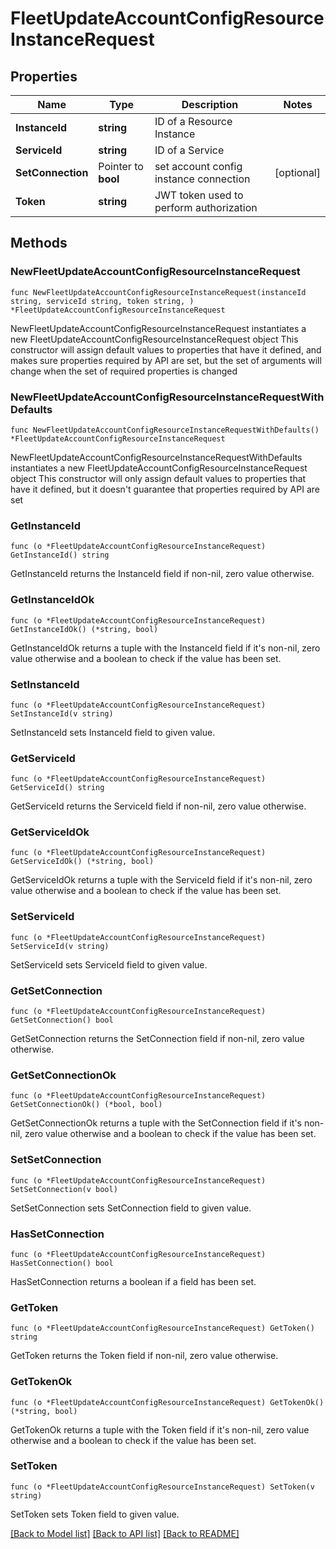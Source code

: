 # FleetUpdateAccountConfigResourceInstanceRequest

## Properties

Name | Type | Description | Notes
------------ | ------------- | ------------- | -------------
**InstanceId** | **string** | ID of a Resource Instance | 
**ServiceId** | **string** | ID of a Service | 
**SetConnection** | Pointer to **bool** | set account config instance connection | [optional] 
**Token** | **string** | JWT token used to perform authorization | 

## Methods

### NewFleetUpdateAccountConfigResourceInstanceRequest

`func NewFleetUpdateAccountConfigResourceInstanceRequest(instanceId string, serviceId string, token string, ) *FleetUpdateAccountConfigResourceInstanceRequest`

NewFleetUpdateAccountConfigResourceInstanceRequest instantiates a new FleetUpdateAccountConfigResourceInstanceRequest object
This constructor will assign default values to properties that have it defined,
and makes sure properties required by API are set, but the set of arguments
will change when the set of required properties is changed

### NewFleetUpdateAccountConfigResourceInstanceRequestWithDefaults

`func NewFleetUpdateAccountConfigResourceInstanceRequestWithDefaults() *FleetUpdateAccountConfigResourceInstanceRequest`

NewFleetUpdateAccountConfigResourceInstanceRequestWithDefaults instantiates a new FleetUpdateAccountConfigResourceInstanceRequest object
This constructor will only assign default values to properties that have it defined,
but it doesn't guarantee that properties required by API are set

### GetInstanceId

`func (o *FleetUpdateAccountConfigResourceInstanceRequest) GetInstanceId() string`

GetInstanceId returns the InstanceId field if non-nil, zero value otherwise.

### GetInstanceIdOk

`func (o *FleetUpdateAccountConfigResourceInstanceRequest) GetInstanceIdOk() (*string, bool)`

GetInstanceIdOk returns a tuple with the InstanceId field if it's non-nil, zero value otherwise
and a boolean to check if the value has been set.

### SetInstanceId

`func (o *FleetUpdateAccountConfigResourceInstanceRequest) SetInstanceId(v string)`

SetInstanceId sets InstanceId field to given value.


### GetServiceId

`func (o *FleetUpdateAccountConfigResourceInstanceRequest) GetServiceId() string`

GetServiceId returns the ServiceId field if non-nil, zero value otherwise.

### GetServiceIdOk

`func (o *FleetUpdateAccountConfigResourceInstanceRequest) GetServiceIdOk() (*string, bool)`

GetServiceIdOk returns a tuple with the ServiceId field if it's non-nil, zero value otherwise
and a boolean to check if the value has been set.

### SetServiceId

`func (o *FleetUpdateAccountConfigResourceInstanceRequest) SetServiceId(v string)`

SetServiceId sets ServiceId field to given value.


### GetSetConnection

`func (o *FleetUpdateAccountConfigResourceInstanceRequest) GetSetConnection() bool`

GetSetConnection returns the SetConnection field if non-nil, zero value otherwise.

### GetSetConnectionOk

`func (o *FleetUpdateAccountConfigResourceInstanceRequest) GetSetConnectionOk() (*bool, bool)`

GetSetConnectionOk returns a tuple with the SetConnection field if it's non-nil, zero value otherwise
and a boolean to check if the value has been set.

### SetSetConnection

`func (o *FleetUpdateAccountConfigResourceInstanceRequest) SetSetConnection(v bool)`

SetSetConnection sets SetConnection field to given value.

### HasSetConnection

`func (o *FleetUpdateAccountConfigResourceInstanceRequest) HasSetConnection() bool`

HasSetConnection returns a boolean if a field has been set.

### GetToken

`func (o *FleetUpdateAccountConfigResourceInstanceRequest) GetToken() string`

GetToken returns the Token field if non-nil, zero value otherwise.

### GetTokenOk

`func (o *FleetUpdateAccountConfigResourceInstanceRequest) GetTokenOk() (*string, bool)`

GetTokenOk returns a tuple with the Token field if it's non-nil, zero value otherwise
and a boolean to check if the value has been set.

### SetToken

`func (o *FleetUpdateAccountConfigResourceInstanceRequest) SetToken(v string)`

SetToken sets Token field to given value.



[[Back to Model list]](../README.md#documentation-for-models) [[Back to API list]](../README.md#documentation-for-api-endpoints) [[Back to README]](../README.md)


